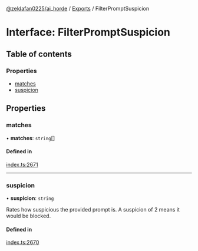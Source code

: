 [@zeldafan0225/ai_horde](../README.md) / [Exports](../modules.md) / FilterPromptSuspicion

# Interface: FilterPromptSuspicion

## Table of contents

### Properties

- [matches](FilterPromptSuspicion.md#matches)
- [suspicion](FilterPromptSuspicion.md#suspicion)

## Properties

### matches

• **matches**: `string`[]

#### Defined in

[index.ts:2671](https://github.com/ZeldaFan0225/ai_horde/blob/ae52afb/index.ts#L2671)

___

### suspicion

• **suspicion**: `string`

Rates how suspicious the provided prompt is. A suspicion of 2 means it would be blocked.

#### Defined in

[index.ts:2670](https://github.com/ZeldaFan0225/ai_horde/blob/ae52afb/index.ts#L2670)
